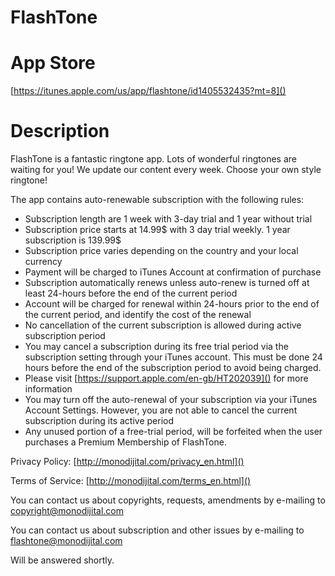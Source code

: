 # FlashTone

# App Store
[https://itunes.apple.com/us/app/flashtone/id1405532435?mt=8]()

# Description

FlashTone is a fantastic ringtone app. Lots of wonderful ringtones are waiting for you! We update our content every week. Choose your own style ringtone!


The app contains auto-renewable subscription with the following rules:

- Subscription length are 1 week with 3-day trial and 1 year without trial
- Subscription price starts at 14.99$ with 3 day trial weekly. 1 year subscription is 139.99$
- Subscription price varies depending on the country and your local currency
- Payment will be charged to iTunes Account at confirmation of purchase
- Subscription automatically renews unless auto-renew is turned off at least 24-hours before the end of the current period
- Account will be charged for renewal within 24-hours prior to the end of the current period, and identify the cost of the renewal
- No cancellation of the current subscription is allowed during active subscription period
- You may cancel a subscription during its free trial period via the subscription setting through your iTunes account. This must be done 24 hours before the end of the subscription period to avoid being charged. 
- Please visit [https://support.apple.com/en-gb/HT202039]() for more information
- You may turn off the auto-renewal of your subscription via your iTunes Account Settings. However, you are not able to cancel the current subscription during its active period
- Any unused portion of a free-trial period, will be forfeited when the user purchases a Premium Membership of FlashTone.

Privacy Policy: [http://monodijital.com/privacy_en.html]()

Terms of Service: [http://monodijital.com/terms_en.html]()


You can contact us about copyrights, requests, amendments by e-mailing to copyright@monodijital.com 

You can contact us about subscription and other issues by e-mailing to flashtone@monodijital.com

Will be answered shortly.